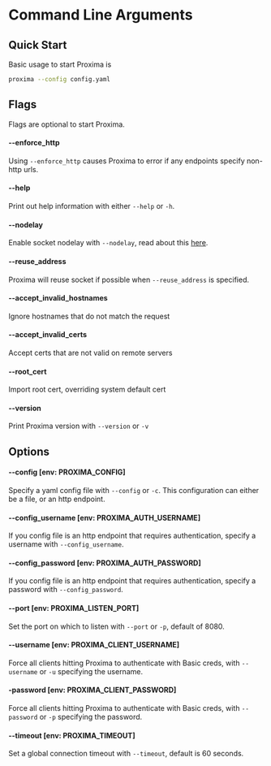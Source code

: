 # Command Line Arguments

## Quick Start
Basic usage to start Proxima is 
```bash
proxima --config config.yaml
```

## Flags

Flags are optional to start Proxima.

#### --enforce_http
Using `--enforce_http` causes Proxima to error if any endpoints specify non-http urls.

#### --help
Print out help information with either `--help` or `-h`.

#### --nodelay
Enable socket nodelay with `--nodelay`, read about this [here](https://access.redhat.com/documentation/en-us/red_hat_enterprise_linux_for_real_time/7/html/tuning_guide/tcp_nodelay_and_small_buffer_writes).

#### --reuse_address
Proxima will reuse socket if possible when `--reuse_address` is specified.

#### --accept_invalid_hostnames
Ignore hostnames that do not match the request

#### --accept_invalid_certs
Accept certs that are not valid on remote servers

#### --root_cert
Import root cert, overriding system default cert

#### --version
Print Proxima version with `--version` or `-v`


## Options

#### --config [env: PROXIMA_CONFIG]
Specify a yaml config file with `--config` or `-c`. This configuration can either be a file, or an http endpoint.

#### --config_username [env: PROXIMA_AUTH_USERNAME]
If you config file is an http endpoint that requires authentication, specify a username with `--config_username`.

#### --config_password [env: PROXIMA_AUTH_PASSWORD]
If you config file is an http endpoint that requires authentication, specify a password with `--config_password`.

#### --port [env: PROXIMA_LISTEN_PORT]
Set the port on which to listen with `--port` or `-p`, default of 8080.

#### --username [env: PROXIMA_CLIENT_USERNAME]
Force all clients hitting Proxima to authenticate with Basic creds, with `--username` or `-u` specifying the username.

#### -password [env: PROXIMA_CLIENT_PASSWORD]
Force all clients hitting Proxima to authenticate with Basic creds, with `--password` or `-p` specifying the password.

#### --timeout [env: PROXIMA_TIMEOUT]
Set a global connection timeout with `--timeout`, default is 60 seconds.

